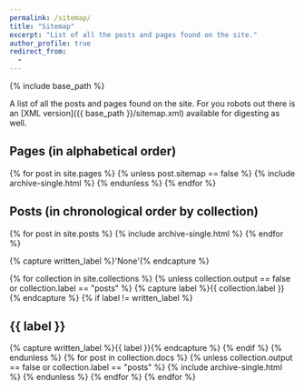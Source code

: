 ```yaml
---
permalink: /sitemap/
title: "Sitemap"
excerpt: "List of all the posts and pages found on the site."
author_profile: true
redirect_from:
  - 
---
```


{% include base_path %}

A list of all the posts and pages found on the site. For you robots out there is an [XML version]({{ base_path }}/sitemap.xml) available for digesting as well.

## Pages (in alphabetical order)
{% for post in site.pages %}
{% unless post.sitemap == false %}
  {% include archive-single.html %}
{% endunless %}
{% endfor %}

## Posts (in chronological order by collection)
{% for post in site.posts %}
  {% include archive-single.html %}
{% endfor %}

{% capture written_label %}'None'{% endcapture %}

{% for collection in site.collections %}
{% unless collection.output == false or collection.label == "posts" %}
  {% capture label %}{{ collection.label }}{% endcapture %}
  {% if label != written_label %}
  <h2>{{ label }}</h2>
  {% capture written_label %}{{ label }}{% endcapture %}
  {% endif %}
{% endunless %}
{% for post in collection.docs %}
  {% unless collection.output == false or collection.label == "posts" %}
  {% include archive-single.html %}
  {% endunless %}
{% endfor %}
{% endfor %}